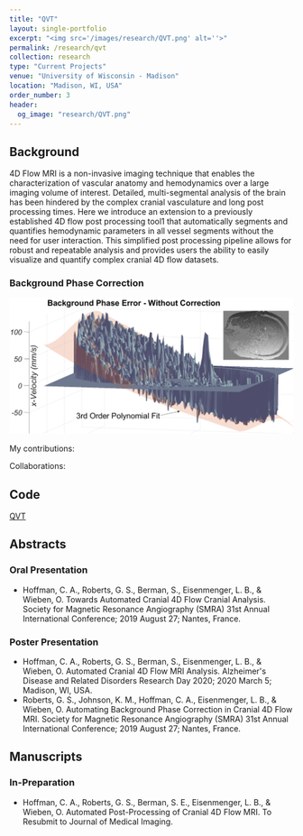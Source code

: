 ```yaml
---
title: "QVT"
layout: single-portfolio
excerpt: "<img src='/images/research/QVT.png' alt=''>"
permalink: /research/qvt
collection: research
type: "Current Projects"
venue: "University of Wisconsin - Madison"
location: "Madison, WI, USA"
order_number: 3
header: 
  og_image: "research/QVT.png"
---
```


Background
------
4D Flow MRI is a non-invasive imaging technique that enables the characterization of vascular anatomy and hemodynamics over a large imaging volume of interest. Detailed, multi-segmental analysis of the brain has been hindered by the complex cranial vasculature and long post processing times. Here we introduce an extension to a previously established 4D flow post processing tool1 that automatically segments and quantifies hemodynamic parameters in all vessel segments without the need for user interaction. This simplified post processing pipeline allows for robust and repeatable analysis and provides users the ability to easily visualize and quantify complex cranial 4D flow datasets.

### Background Phase Correction
![](/images/research/BGPC.png)

My contributions: 

Collaborations: 

Code
------
[QVT](https://github.com/uwmri/QVT)

Abstracts
------
### Oral Presentation
* Hoffman, C. A., Roberts, G. S., Berman, S., Eisenmenger, L. B., & Wieben, O. Towards Automated Cranial 4D Flow Cranial Analysis. Society for Magnetic Resonance Angiography (SMRA) 31st Annual International Conference; 2019 August 27; Nantes, France.

### Poster Presentation
* Hoffman, C. A., Roberts, G. S., Berman, S., Eisenmenger, L. B., & Wieben, O. Automated Cranial 4D Flow MRI Analysis. Alzheimer's Disease and Related Disorders Research Day 2020; 2020 March 5; Madison, WI, USA.
* Roberts, G. S., Johnson, K. M., Hoffman, C. A., Eisenmenger, L. B., & Wieben, O. Automating Background Phase Correction in Cranial 4D Flow MRI. Society for Magnetic Resonance Angiography (SMRA) 31st Annual International Conference; 2019 August 27; Nantes, France.

Manuscripts
------
### In-Preparation
* Hoffman, C. A., Roberts, G. S., Berman, S. E., Eisenmenger, L. B., & Wieben, O. Automated Post-Processing of Cranial 4D Flow MRI. To Resubmit to Journal of Medical Imaging.